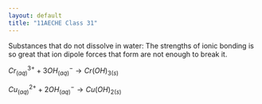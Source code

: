 ```yaml
---
layout: default
title: "11AECHE Class 31"
---
```


Substances that do not dissolve in water:
	The strengths of ionic bonding is so great that ion dipole forces that form are not enough to break it.

$Cr^{3+}_{(aq)} + 3OH^{-}_{(aq)} \rightarrow Cr(OH)_{3(s)}$

$Cu^{2+}_{(aq)} + 2OH^{-}_{(aq)} \rightarrow Cu(OH)_{2(s)}$
